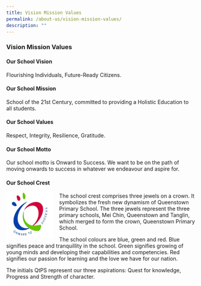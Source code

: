 ```yaml
---
title: Vision Mission Values
permalink: /about-us/vision-mission-values/
description: ""
---
```

### **Vision Mission Values**

#### **Our School Vision**
Flourishing Individuals, Future-Ready Citizens.

#### **Our School Mission**
School of the 21st Century, committed to providing a Holistic Education to all students.

#### **Our School Values**
Respect, Integrity, Resilience, Gratitude.

#### **Our School Motto**
Our school motto is Onward to Success. We want to be on the path of moving onwards to success in whatever we endeavour and aspire for.

#### **Our School Crest**

<img src="/images/QTPS-logo.png" style="width:25%;margin-right:15px;" align = "left">

The school crest comprises three jewels on a crown. It symbolizes the fresh new dynamism of Queenstown Primary School. The three jewels represent the three primary schools, Mei Chin, Queenstown and Tanglin, which merged to form the crown, Queenstown Primary School.

The school colours are blue, green and red. Blue signifies peace and tranquillity in the school. Green signifies growing of young minds and developing their capabilities and competencies. Red signifies our passion for learning and the love we have for our nation.

The initials QtPS represent our three aspirations: Quest for knowledge, Progress and Strength of character.